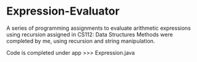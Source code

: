 # Expression-Evaluator
A series of programming assignments to evaluate arithmetic expressions using recursion assigned in CS112: Data Structures
Methods were completed by me, using recursion and string manipulation. 

Code is completed under app >>> Expression.java
